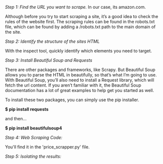 <i>Step 1: Find the URL you want to scrape.</i>
In our case, its amazon.com.

Although before you try to start scraping a site, it’s a good idea to check the rules of the website first. The scraping rules can be found in the robots.txt file, which can be found by adding a /robots.txt path to the main domain of the site.

<i>Step 2: Identify the structure of the sites HTML</i>

With the inspect tool, quickly identify which elements you need to target.

<i>Step 3: Install Beautiful Soup and Requests</i>

There are other packages and frameworks, like Scrapy. But Beautiful Soup allows you to parse the HTML in beautifully, so that’s what I’m going to use. With Beautiful Soup, you’ll also need to install a Request library, which will fetch the url content.
If you aren’t familiar with it, the Beautiful Soup documentation has a lot of great examples to help get you started as well.

To install these two packages, you can simply use the pip installer.

<b>$ pip install requests</b>

and then…

<b>$ pip install beautifulsoup4</b>

<i>Step 4: Web Scraping Code:</i>

You'll find it in the 'price_scrapper.py' file.

<i>Step 5: Isolating the results:</i>



